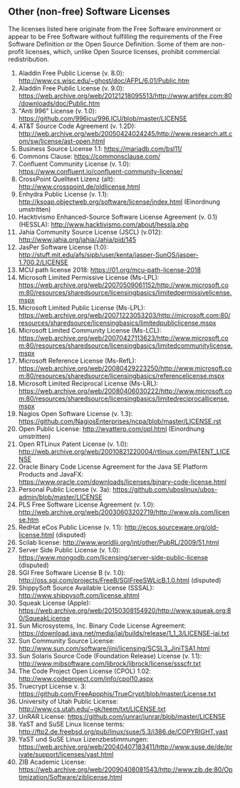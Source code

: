 ## Other (non-free) Software Licenses

The licenses listed here originate from the Free Software environment or appear to be Free Software without fulfilling the requirements of the Free Software Definition or the Open Source Definition. Some of them are non-profit licenses, which, unlike Open Source licenses, prohibit commercial redistribution.

1. Aladdin Free Public License (v. 8.0): http://www.cs.wisc.edu/~ghost/doc/AFPL/6.01/Public.htm
1. Aladdin Free Public License (v. 9.0): https://web.archive.org/web/20121218095513/http://www.artifex.com:80/downloads/doc/Public.htm
1. "Anti 996" License (v. 1.0): https://github.com/996icu/996.ICU/blob/master/LICENSE
1. AT&T Source Code Agreement (v. 1.2D): http://web.archive.org/web/20050424024245/http://www.research.att.com/sw/license/ast-open.html
1. Business Source License 1.1: https://mariadb.com/bsl11/
1. Commons Clause: https://commonsclause.com/
1. Confluent Community License (v. 1.0): https://www.confluent.io/confluent-community-license/
1. CrossPoint Quelltext Lizenz (alt): http://www.crosspoint.de/oldlicense.html
1. Enhydra Public License (v. 1.1): http://ksoap.objectweb.org/software/license/index.html (Einordnung umstritten)
1. Hacktivismo Enhanced-Source Software License Agreement (v. 0.1) (HESSLA): http://www.hacktivismo.com/about/hessla.php
1. Jahia Community Source License (JSCL) (v.012): http://www.jahia.org/jahia/Jahia/pid/145
1. JasPer Software License (1.0): http://stuff.mit.edu/afs/sipb/user/kenta/jasper-SunOS/jasper-1.700.2/LICENSE
1. MCU path license 2018: https://01.org/mcu-path-license-2018
1. Microsoft Limited Permissive License (Ms-LPL): https://web.archive.org/web/20070509061152/http://www.microsoft.com:80/resources/sharedsource/licensingbasics/limitedpermissivelicense.mspx 
1. Microsoft Limited Public License (Ms-LPL): https://web.archive.org/web/20071223053203/http://microsoft.com:80/resources/sharedsource/licensingbasics/limitedpubliclicense.mspx 
1. Microsoft Limited Community License (Ms-LCL): https://web.archive.org/web/20070427113623/http://www.microsoft.com:80/resources/sharedsource/licensingbasics/limitedcommunitylicense.mspx
1. Microsoft Reference License (Ms-RefL): https://web.archive.org/web/20080429223250/http://www.microsoft.com:80/resources/sharedsource/licensingbasics/referencelicense.mspx
1. Microsoft Limited Reciprocal License (Ms-LRL): https://web.archive.org/web/20080406030222/http://www.microsoft.com:80/resources/sharedsource/licensingbasics/limitedreciprocallicense.mspx
1. Nagios Open Software License (v. 1.3): https://github.com/NagiosEnterprises/ncpa/blob/master/LICENSE.rst
1. Open Public License: http://wyatterp.com/opl.html (Einordnung umstritten)
1. Open RTLinux Patent License (v. 1.0): http://web.archive.org/web/20010821220004/rtlinux.com/PATENT_LICENSE
1. Oracle Binary Code License Agreement for the Java SE Platform Products and JavaFX: https://www.oracle.com/downloads/licenses/binary-code-license.html
1. Personal Public License (v. 3a): https://github.com/uboslinux/ubos-admin/blob/master/LICENSE
1. PLS Free Software License Agreement (v. 1.0): http://web.archive.org/web/20030603202719/http://www.pls.com/license.htm
1. RedHat eCos Public License (v. 1.1): http://ecos.sourceware.org/old-license.html (disputed)
1. Scilab license: http://www.worldlii.org/int/other/PubRL/2009/51.html
1. Server Side Public License (v. 1.0): https://www.mongodb.com/licensing/server-side-public-license (disputed)
1. SGI Free Software License B (v. 1.0): http://oss.sgi.com/projects/FreeB/SGIFreeSWLicB.1.0.html (disputed)
1. ShippySoft Source Available License (SSSAL): http://www.shippysoft.com/license.shtml
1. Squeak License (Apple): https://web.archive.org/web/20150308154920/http://www.squeak.org:80/SqueakLicense
1. Sun Microsystems, Inc. Binary Code License Agreement: https://download.java.net/media/jai/builds/release/1_1_3/LICENSE-jai.txt
1. Sun Community Source License: http://www.sun.com/software/jini/licensing/SCSL3_JiniTSA1.html
1. Sun Solaris Source Code (Foundation Release) License (v. 1.1): http://www.mibsoftware.com/librock/librock/license/ssscfr.txt
1. The Code Project Open License (CPOL) 1.02: http://www.codeproject.com/info/cpol10.aspx
1. Truecrypt License v. 3: https://github.com/FreeApophis/TrueCrypt/blob/master/License.txt
1. University of Utah Public License: http://www.cs.utah.edu/~gk/teem/txt/LICENSE.txt
1. UnRAR License: https://github.com/junrar/junrar/blob/master/LICENSE
1. YaST and SuSE Linux license terms: http://ftp2.de.freebsd.org/pub/linux/suse/5.3/i386.de/COPYRIGHT.yast
1. YaST und SuSE Linux Lizenzbestimmungen: https://web.archive.org/web/20040407183411/http://www.suse.de/de/private/support/licenses/yast.html
1. ZIB Academic License: https://web.archive.org/web/20090408081543/http://www.zib.de:80/Optimization/Software/ziblicense.html
